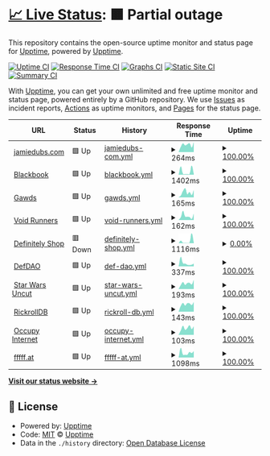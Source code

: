 # [📈 Live Status](https://status.jamiedubs.com): <!--live status--> **🟧 Partial outage**

This repository contains the open-source uptime monitor and status page for [Upptime](https://upptime.js.org), powered by [Upptime](https://github.com/upptime/upptime).

[![Uptime CI](https://github.com/jamiew/uptime-monitor/workflows/Uptime%20CI/badge.svg)](https://github.com/jamiew/uptime-monitor/actions?query=workflow%3A%22Uptime+CI%22)
[![Response Time CI](https://github.com/jamiew/uptime-monitor/workflows/Response%20Time%20CI/badge.svg)](https://github.com/jamiew/uptime-monitor/actions?query=workflow%3A%22Response+Time+CI%22)
[![Graphs CI](https://github.com/jamiew/uptime-monitor/workflows/Graphs%20CI/badge.svg)](https://github.com/jamiew/uptime-monitor/actions?query=workflow%3A%22Graphs+CI%22)
[![Static Site CI](https://github.com/jamiew/uptime-monitor/workflows/Static%20Site%20CI/badge.svg)](https://github.com/jamiew/uptime-monitor/actions?query=workflow%3A%22Static+Site+CI%22)
[![Summary CI](https://github.com/jamiew/uptime-monitor/workflows/Summary%20CI/badge.svg)](https://github.com/jamiew/uptime-monitor/actions?query=workflow%3A%22Summary+CI%22)

With [Upptime](https://upptime.js.org), you can get your own unlimited and free uptime monitor and status page, powered entirely by a GitHub repository. We use [Issues](https://github.com/upptime/upptime/issues) as incident reports, [Actions](https://github.com/jamiew/uptime-monitor/actions) as uptime monitors, and [Pages](https://status.jamiedubs.com) for the status page.

<!--start: status pages-->
<!-- This summary is generated by Upptime (https://github.com/upptime/upptime) -->
<!-- Do not edit this manually, your changes will be overwritten -->
<!-- prettier-ignore -->
| URL | Status | History | Response Time | Uptime |
| --- | ------ | ------- | ------------- | ------ |
| <img alt="" src="https://icons.duckduckgo.com/ip3/www.jamiedubs.com.ico" height="13"> [jamiedubs.com](https://www.jamiedubs.com) | 🟩 Up | [jamiedubs-com.yml](https://github.com/jamiew/uptime-monitor/commits/HEAD/history/jamiedubs-com.yml) | <details><summary><img alt="Response time graph" src="./graphs/jamiedubs-com/response-time-week.png" height="20"> 264ms</summary><br><a href="https://status.jamiedubs.com/history/jamiedubs-com"><img alt="Response time 252" src="https://img.shields.io/endpoint?url=https%3A%2F%2Fraw.githubusercontent.com%2Fjamiew%2Fuptime-monitor%2FHEAD%2Fapi%2Fjamiedubs-com%2Fresponse-time.json"></a><br><a href="https://status.jamiedubs.com/history/jamiedubs-com"><img alt="24-hour response time 266" src="https://img.shields.io/endpoint?url=https%3A%2F%2Fraw.githubusercontent.com%2Fjamiew%2Fuptime-monitor%2FHEAD%2Fapi%2Fjamiedubs-com%2Fresponse-time-day.json"></a><br><a href="https://status.jamiedubs.com/history/jamiedubs-com"><img alt="7-day response time 264" src="https://img.shields.io/endpoint?url=https%3A%2F%2Fraw.githubusercontent.com%2Fjamiew%2Fuptime-monitor%2FHEAD%2Fapi%2Fjamiedubs-com%2Fresponse-time-week.json"></a><br><a href="https://status.jamiedubs.com/history/jamiedubs-com"><img alt="30-day response time 271" src="https://img.shields.io/endpoint?url=https%3A%2F%2Fraw.githubusercontent.com%2Fjamiew%2Fuptime-monitor%2FHEAD%2Fapi%2Fjamiedubs-com%2Fresponse-time-month.json"></a><br><a href="https://status.jamiedubs.com/history/jamiedubs-com"><img alt="1-year response time 252" src="https://img.shields.io/endpoint?url=https%3A%2F%2Fraw.githubusercontent.com%2Fjamiew%2Fuptime-monitor%2FHEAD%2Fapi%2Fjamiedubs-com%2Fresponse-time-year.json"></a></details> | <details><summary><a href="https://status.jamiedubs.com/history/jamiedubs-com">100.00%</a></summary><a href="https://status.jamiedubs.com/history/jamiedubs-com"><img alt="All-time uptime 99.99%" src="https://img.shields.io/endpoint?url=https%3A%2F%2Fraw.githubusercontent.com%2Fjamiew%2Fuptime-monitor%2FHEAD%2Fapi%2Fjamiedubs-com%2Fuptime.json"></a><br><a href="https://status.jamiedubs.com/history/jamiedubs-com"><img alt="24-hour uptime 100.00%" src="https://img.shields.io/endpoint?url=https%3A%2F%2Fraw.githubusercontent.com%2Fjamiew%2Fuptime-monitor%2FHEAD%2Fapi%2Fjamiedubs-com%2Fuptime-day.json"></a><br><a href="https://status.jamiedubs.com/history/jamiedubs-com"><img alt="7-day uptime 100.00%" src="https://img.shields.io/endpoint?url=https%3A%2F%2Fraw.githubusercontent.com%2Fjamiew%2Fuptime-monitor%2FHEAD%2Fapi%2Fjamiedubs-com%2Fuptime-week.json"></a><br><a href="https://status.jamiedubs.com/history/jamiedubs-com"><img alt="30-day uptime 100.00%" src="https://img.shields.io/endpoint?url=https%3A%2F%2Fraw.githubusercontent.com%2Fjamiew%2Fuptime-monitor%2FHEAD%2Fapi%2Fjamiedubs-com%2Fuptime-month.json"></a><br><a href="https://status.jamiedubs.com/history/jamiedubs-com"><img alt="1-year uptime 99.99%" src="https://img.shields.io/endpoint?url=https%3A%2F%2Fraw.githubusercontent.com%2Fjamiew%2Fuptime-monitor%2FHEAD%2Fapi%2Fjamiedubs-com%2Fuptime-year.json"></a></details>
| <img alt="" src="https://icons.duckduckgo.com/ip3/000000book.com.ico" height="13"> [Blackbook](https://000000book.com) | 🟩 Up | [blackbook.yml](https://github.com/jamiew/uptime-monitor/commits/HEAD/history/blackbook.yml) | <details><summary><img alt="Response time graph" src="./graphs/blackbook/response-time-week.png" height="20"> 1402ms</summary><br><a href="https://status.jamiedubs.com/history/blackbook"><img alt="Response time 684" src="https://img.shields.io/endpoint?url=https%3A%2F%2Fraw.githubusercontent.com%2Fjamiew%2Fuptime-monitor%2FHEAD%2Fapi%2Fblackbook%2Fresponse-time.json"></a><br><a href="https://status.jamiedubs.com/history/blackbook"><img alt="24-hour response time 597" src="https://img.shields.io/endpoint?url=https%3A%2F%2Fraw.githubusercontent.com%2Fjamiew%2Fuptime-monitor%2FHEAD%2Fapi%2Fblackbook%2Fresponse-time-day.json"></a><br><a href="https://status.jamiedubs.com/history/blackbook"><img alt="7-day response time 1402" src="https://img.shields.io/endpoint?url=https%3A%2F%2Fraw.githubusercontent.com%2Fjamiew%2Fuptime-monitor%2FHEAD%2Fapi%2Fblackbook%2Fresponse-time-week.json"></a><br><a href="https://status.jamiedubs.com/history/blackbook"><img alt="30-day response time 1016" src="https://img.shields.io/endpoint?url=https%3A%2F%2Fraw.githubusercontent.com%2Fjamiew%2Fuptime-monitor%2FHEAD%2Fapi%2Fblackbook%2Fresponse-time-month.json"></a><br><a href="https://status.jamiedubs.com/history/blackbook"><img alt="1-year response time 684" src="https://img.shields.io/endpoint?url=https%3A%2F%2Fraw.githubusercontent.com%2Fjamiew%2Fuptime-monitor%2FHEAD%2Fapi%2Fblackbook%2Fresponse-time-year.json"></a></details> | <details><summary><a href="https://status.jamiedubs.com/history/blackbook">100.00%</a></summary><a href="https://status.jamiedubs.com/history/blackbook"><img alt="All-time uptime 100.00%" src="https://img.shields.io/endpoint?url=https%3A%2F%2Fraw.githubusercontent.com%2Fjamiew%2Fuptime-monitor%2FHEAD%2Fapi%2Fblackbook%2Fuptime.json"></a><br><a href="https://status.jamiedubs.com/history/blackbook"><img alt="24-hour uptime 100.00%" src="https://img.shields.io/endpoint?url=https%3A%2F%2Fraw.githubusercontent.com%2Fjamiew%2Fuptime-monitor%2FHEAD%2Fapi%2Fblackbook%2Fuptime-day.json"></a><br><a href="https://status.jamiedubs.com/history/blackbook"><img alt="7-day uptime 100.00%" src="https://img.shields.io/endpoint?url=https%3A%2F%2Fraw.githubusercontent.com%2Fjamiew%2Fuptime-monitor%2FHEAD%2Fapi%2Fblackbook%2Fuptime-week.json"></a><br><a href="https://status.jamiedubs.com/history/blackbook"><img alt="30-day uptime 100.00%" src="https://img.shields.io/endpoint?url=https%3A%2F%2Fraw.githubusercontent.com%2Fjamiew%2Fuptime-monitor%2FHEAD%2Fapi%2Fblackbook%2Fuptime-month.json"></a><br><a href="https://status.jamiedubs.com/history/blackbook"><img alt="1-year uptime 100.00%" src="https://img.shields.io/endpoint?url=https%3A%2F%2Fraw.githubusercontent.com%2Fjamiew%2Fuptime-monitor%2FHEAD%2Fapi%2Fblackbook%2Fuptime-year.json"></a></details>
| <img alt="" src="https://icons.duckduckgo.com/ip3/www.gawds.xyz.ico" height="13"> [Gawds](https://www.gawds.xyz) | 🟩 Up | [gawds.yml](https://github.com/jamiew/uptime-monitor/commits/HEAD/history/gawds.yml) | <details><summary><img alt="Response time graph" src="./graphs/gawds/response-time-week.png" height="20"> 165ms</summary><br><a href="https://status.jamiedubs.com/history/gawds"><img alt="Response time 238" src="https://img.shields.io/endpoint?url=https%3A%2F%2Fraw.githubusercontent.com%2Fjamiew%2Fuptime-monitor%2FHEAD%2Fapi%2Fgawds%2Fresponse-time.json"></a><br><a href="https://status.jamiedubs.com/history/gawds"><img alt="24-hour response time 183" src="https://img.shields.io/endpoint?url=https%3A%2F%2Fraw.githubusercontent.com%2Fjamiew%2Fuptime-monitor%2FHEAD%2Fapi%2Fgawds%2Fresponse-time-day.json"></a><br><a href="https://status.jamiedubs.com/history/gawds"><img alt="7-day response time 165" src="https://img.shields.io/endpoint?url=https%3A%2F%2Fraw.githubusercontent.com%2Fjamiew%2Fuptime-monitor%2FHEAD%2Fapi%2Fgawds%2Fresponse-time-week.json"></a><br><a href="https://status.jamiedubs.com/history/gawds"><img alt="30-day response time 193" src="https://img.shields.io/endpoint?url=https%3A%2F%2Fraw.githubusercontent.com%2Fjamiew%2Fuptime-monitor%2FHEAD%2Fapi%2Fgawds%2Fresponse-time-month.json"></a><br><a href="https://status.jamiedubs.com/history/gawds"><img alt="1-year response time 238" src="https://img.shields.io/endpoint?url=https%3A%2F%2Fraw.githubusercontent.com%2Fjamiew%2Fuptime-monitor%2FHEAD%2Fapi%2Fgawds%2Fresponse-time-year.json"></a></details> | <details><summary><a href="https://status.jamiedubs.com/history/gawds">100.00%</a></summary><a href="https://status.jamiedubs.com/history/gawds"><img alt="All-time uptime 100.00%" src="https://img.shields.io/endpoint?url=https%3A%2F%2Fraw.githubusercontent.com%2Fjamiew%2Fuptime-monitor%2FHEAD%2Fapi%2Fgawds%2Fuptime.json"></a><br><a href="https://status.jamiedubs.com/history/gawds"><img alt="24-hour uptime 100.00%" src="https://img.shields.io/endpoint?url=https%3A%2F%2Fraw.githubusercontent.com%2Fjamiew%2Fuptime-monitor%2FHEAD%2Fapi%2Fgawds%2Fuptime-day.json"></a><br><a href="https://status.jamiedubs.com/history/gawds"><img alt="7-day uptime 100.00%" src="https://img.shields.io/endpoint?url=https%3A%2F%2Fraw.githubusercontent.com%2Fjamiew%2Fuptime-monitor%2FHEAD%2Fapi%2Fgawds%2Fuptime-week.json"></a><br><a href="https://status.jamiedubs.com/history/gawds"><img alt="30-day uptime 100.00%" src="https://img.shields.io/endpoint?url=https%3A%2F%2Fraw.githubusercontent.com%2Fjamiew%2Fuptime-monitor%2FHEAD%2Fapi%2Fgawds%2Fuptime-month.json"></a><br><a href="https://status.jamiedubs.com/history/gawds"><img alt="1-year uptime 100.00%" src="https://img.shields.io/endpoint?url=https%3A%2F%2Fraw.githubusercontent.com%2Fjamiew%2Fuptime-monitor%2FHEAD%2Fapi%2Fgawds%2Fuptime-year.json"></a></details>
| <img alt="" src="https://icons.duckduckgo.com/ip3/voidrunners.io.ico" height="13"> [Void Runners](https://voidrunners.io) | 🟩 Up | [void-runners.yml](https://github.com/jamiew/uptime-monitor/commits/HEAD/history/void-runners.yml) | <details><summary><img alt="Response time graph" src="./graphs/void-runners/response-time-week.png" height="20"> 162ms</summary><br><a href="https://status.jamiedubs.com/history/void-runners"><img alt="Response time 208" src="https://img.shields.io/endpoint?url=https%3A%2F%2Fraw.githubusercontent.com%2Fjamiew%2Fuptime-monitor%2FHEAD%2Fapi%2Fvoid-runners%2Fresponse-time.json"></a><br><a href="https://status.jamiedubs.com/history/void-runners"><img alt="24-hour response time 375" src="https://img.shields.io/endpoint?url=https%3A%2F%2Fraw.githubusercontent.com%2Fjamiew%2Fuptime-monitor%2FHEAD%2Fapi%2Fvoid-runners%2Fresponse-time-day.json"></a><br><a href="https://status.jamiedubs.com/history/void-runners"><img alt="7-day response time 162" src="https://img.shields.io/endpoint?url=https%3A%2F%2Fraw.githubusercontent.com%2Fjamiew%2Fuptime-monitor%2FHEAD%2Fapi%2Fvoid-runners%2Fresponse-time-week.json"></a><br><a href="https://status.jamiedubs.com/history/void-runners"><img alt="30-day response time 123" src="https://img.shields.io/endpoint?url=https%3A%2F%2Fraw.githubusercontent.com%2Fjamiew%2Fuptime-monitor%2FHEAD%2Fapi%2Fvoid-runners%2Fresponse-time-month.json"></a><br><a href="https://status.jamiedubs.com/history/void-runners"><img alt="1-year response time 208" src="https://img.shields.io/endpoint?url=https%3A%2F%2Fraw.githubusercontent.com%2Fjamiew%2Fuptime-monitor%2FHEAD%2Fapi%2Fvoid-runners%2Fresponse-time-year.json"></a></details> | <details><summary><a href="https://status.jamiedubs.com/history/void-runners">100.00%</a></summary><a href="https://status.jamiedubs.com/history/void-runners"><img alt="All-time uptime 100.00%" src="https://img.shields.io/endpoint?url=https%3A%2F%2Fraw.githubusercontent.com%2Fjamiew%2Fuptime-monitor%2FHEAD%2Fapi%2Fvoid-runners%2Fuptime.json"></a><br><a href="https://status.jamiedubs.com/history/void-runners"><img alt="24-hour uptime 100.00%" src="https://img.shields.io/endpoint?url=https%3A%2F%2Fraw.githubusercontent.com%2Fjamiew%2Fuptime-monitor%2FHEAD%2Fapi%2Fvoid-runners%2Fuptime-day.json"></a><br><a href="https://status.jamiedubs.com/history/void-runners"><img alt="7-day uptime 100.00%" src="https://img.shields.io/endpoint?url=https%3A%2F%2Fraw.githubusercontent.com%2Fjamiew%2Fuptime-monitor%2FHEAD%2Fapi%2Fvoid-runners%2Fuptime-week.json"></a><br><a href="https://status.jamiedubs.com/history/void-runners"><img alt="30-day uptime 100.00%" src="https://img.shields.io/endpoint?url=https%3A%2F%2Fraw.githubusercontent.com%2Fjamiew%2Fuptime-monitor%2FHEAD%2Fapi%2Fvoid-runners%2Fuptime-month.json"></a><br><a href="https://status.jamiedubs.com/history/void-runners"><img alt="1-year uptime 100.00%" src="https://img.shields.io/endpoint?url=https%3A%2F%2Fraw.githubusercontent.com%2Fjamiew%2Fuptime-monitor%2FHEAD%2Fapi%2Fvoid-runners%2Fuptime-year.json"></a></details>
| <img alt="" src="https://icons.duckduckgo.com/ip3/definitely.shop.ico" height="13"> [Definitely Shop](https://definitely.shop/) | 🟥 Down | [definitely-shop.yml](https://github.com/jamiew/uptime-monitor/commits/HEAD/history/definitely-shop.yml) | <details><summary><img alt="Response time graph" src="./graphs/definitely-shop/response-time-week.png" height="20"> 1116ms</summary><br><a href="https://status.jamiedubs.com/history/definitely-shop"><img alt="Response time 335" src="https://img.shields.io/endpoint?url=https%3A%2F%2Fraw.githubusercontent.com%2Fjamiew%2Fuptime-monitor%2FHEAD%2Fapi%2Fdefinitely-shop%2Fresponse-time.json"></a><br><a href="https://status.jamiedubs.com/history/definitely-shop"><img alt="24-hour response time 202" src="https://img.shields.io/endpoint?url=https%3A%2F%2Fraw.githubusercontent.com%2Fjamiew%2Fuptime-monitor%2FHEAD%2Fapi%2Fdefinitely-shop%2Fresponse-time-day.json"></a><br><a href="https://status.jamiedubs.com/history/definitely-shop"><img alt="7-day response time 1116" src="https://img.shields.io/endpoint?url=https%3A%2F%2Fraw.githubusercontent.com%2Fjamiew%2Fuptime-monitor%2FHEAD%2Fapi%2Fdefinitely-shop%2Fresponse-time-week.json"></a><br><a href="https://status.jamiedubs.com/history/definitely-shop"><img alt="30-day response time 444" src="https://img.shields.io/endpoint?url=https%3A%2F%2Fraw.githubusercontent.com%2Fjamiew%2Fuptime-monitor%2FHEAD%2Fapi%2Fdefinitely-shop%2Fresponse-time-month.json"></a><br><a href="https://status.jamiedubs.com/history/definitely-shop"><img alt="1-year response time 335" src="https://img.shields.io/endpoint?url=https%3A%2F%2Fraw.githubusercontent.com%2Fjamiew%2Fuptime-monitor%2FHEAD%2Fapi%2Fdefinitely-shop%2Fresponse-time-year.json"></a></details> | <details><summary><a href="https://status.jamiedubs.com/history/definitely-shop">0.00%</a></summary><a href="https://status.jamiedubs.com/history/definitely-shop"><img alt="All-time uptime 73.42%" src="https://img.shields.io/endpoint?url=https%3A%2F%2Fraw.githubusercontent.com%2Fjamiew%2Fuptime-monitor%2FHEAD%2Fapi%2Fdefinitely-shop%2Fuptime.json"></a><br><a href="https://status.jamiedubs.com/history/definitely-shop"><img alt="24-hour uptime 0.00%" src="https://img.shields.io/endpoint?url=https%3A%2F%2Fraw.githubusercontent.com%2Fjamiew%2Fuptime-monitor%2FHEAD%2Fapi%2Fdefinitely-shop%2Fuptime-day.json"></a><br><a href="https://status.jamiedubs.com/history/definitely-shop"><img alt="7-day uptime 0.00%" src="https://img.shields.io/endpoint?url=https%3A%2F%2Fraw.githubusercontent.com%2Fjamiew%2Fuptime-monitor%2FHEAD%2Fapi%2Fdefinitely-shop%2Fuptime-week.json"></a><br><a href="https://status.jamiedubs.com/history/definitely-shop"><img alt="30-day uptime 1.38%" src="https://img.shields.io/endpoint?url=https%3A%2F%2Fraw.githubusercontent.com%2Fjamiew%2Fuptime-monitor%2FHEAD%2Fapi%2Fdefinitely-shop%2Fuptime-month.json"></a><br><a href="https://status.jamiedubs.com/history/definitely-shop"><img alt="1-year uptime 73.42%" src="https://img.shields.io/endpoint?url=https%3A%2F%2Fraw.githubusercontent.com%2Fjamiew%2Fuptime-monitor%2FHEAD%2Fapi%2Fdefinitely-shop%2Fuptime-year.json"></a></details>
| <img alt="" src="https://icons.duckduckgo.com/ip3/www.defdao.xyz.ico" height="13"> [DefDAO](https://www.defdao.xyz) | 🟩 Up | [def-dao.yml](https://github.com/jamiew/uptime-monitor/commits/HEAD/history/def-dao.yml) | <details><summary><img alt="Response time graph" src="./graphs/def-dao/response-time-week.png" height="20"> 337ms</summary><br><a href="https://status.jamiedubs.com/history/def-dao"><img alt="Response time 207" src="https://img.shields.io/endpoint?url=https%3A%2F%2Fraw.githubusercontent.com%2Fjamiew%2Fuptime-monitor%2FHEAD%2Fapi%2Fdef-dao%2Fresponse-time.json"></a><br><a href="https://status.jamiedubs.com/history/def-dao"><img alt="24-hour response time 1369" src="https://img.shields.io/endpoint?url=https%3A%2F%2Fraw.githubusercontent.com%2Fjamiew%2Fuptime-monitor%2FHEAD%2Fapi%2Fdef-dao%2Fresponse-time-day.json"></a><br><a href="https://status.jamiedubs.com/history/def-dao"><img alt="7-day response time 337" src="https://img.shields.io/endpoint?url=https%3A%2F%2Fraw.githubusercontent.com%2Fjamiew%2Fuptime-monitor%2FHEAD%2Fapi%2Fdef-dao%2Fresponse-time-week.json"></a><br><a href="https://status.jamiedubs.com/history/def-dao"><img alt="30-day response time 232" src="https://img.shields.io/endpoint?url=https%3A%2F%2Fraw.githubusercontent.com%2Fjamiew%2Fuptime-monitor%2FHEAD%2Fapi%2Fdef-dao%2Fresponse-time-month.json"></a><br><a href="https://status.jamiedubs.com/history/def-dao"><img alt="1-year response time 207" src="https://img.shields.io/endpoint?url=https%3A%2F%2Fraw.githubusercontent.com%2Fjamiew%2Fuptime-monitor%2FHEAD%2Fapi%2Fdef-dao%2Fresponse-time-year.json"></a></details> | <details><summary><a href="https://status.jamiedubs.com/history/def-dao">100.00%</a></summary><a href="https://status.jamiedubs.com/history/def-dao"><img alt="All-time uptime 100.00%" src="https://img.shields.io/endpoint?url=https%3A%2F%2Fraw.githubusercontent.com%2Fjamiew%2Fuptime-monitor%2FHEAD%2Fapi%2Fdef-dao%2Fuptime.json"></a><br><a href="https://status.jamiedubs.com/history/def-dao"><img alt="24-hour uptime 100.00%" src="https://img.shields.io/endpoint?url=https%3A%2F%2Fraw.githubusercontent.com%2Fjamiew%2Fuptime-monitor%2FHEAD%2Fapi%2Fdef-dao%2Fuptime-day.json"></a><br><a href="https://status.jamiedubs.com/history/def-dao"><img alt="7-day uptime 100.00%" src="https://img.shields.io/endpoint?url=https%3A%2F%2Fraw.githubusercontent.com%2Fjamiew%2Fuptime-monitor%2FHEAD%2Fapi%2Fdef-dao%2Fuptime-week.json"></a><br><a href="https://status.jamiedubs.com/history/def-dao"><img alt="30-day uptime 100.00%" src="https://img.shields.io/endpoint?url=https%3A%2F%2Fraw.githubusercontent.com%2Fjamiew%2Fuptime-monitor%2FHEAD%2Fapi%2Fdef-dao%2Fuptime-month.json"></a><br><a href="https://status.jamiedubs.com/history/def-dao"><img alt="1-year uptime 100.00%" src="https://img.shields.io/endpoint?url=https%3A%2F%2Fraw.githubusercontent.com%2Fjamiew%2Fuptime-monitor%2FHEAD%2Fapi%2Fdef-dao%2Fuptime-year.json"></a></details>
| <img alt="" src="https://icons.duckduckgo.com/ip3/www.starwarsuncut.com.ico" height="13"> [Star Wars Uncut](https://www.starwarsuncut.com) | 🟩 Up | [star-wars-uncut.yml](https://github.com/jamiew/uptime-monitor/commits/HEAD/history/star-wars-uncut.yml) | <details><summary><img alt="Response time graph" src="./graphs/star-wars-uncut/response-time-week.png" height="20"> 193ms</summary><br><a href="https://status.jamiedubs.com/history/star-wars-uncut"><img alt="Response time 239" src="https://img.shields.io/endpoint?url=https%3A%2F%2Fraw.githubusercontent.com%2Fjamiew%2Fuptime-monitor%2FHEAD%2Fapi%2Fstar-wars-uncut%2Fresponse-time.json"></a><br><a href="https://status.jamiedubs.com/history/star-wars-uncut"><img alt="24-hour response time 278" src="https://img.shields.io/endpoint?url=https%3A%2F%2Fraw.githubusercontent.com%2Fjamiew%2Fuptime-monitor%2FHEAD%2Fapi%2Fstar-wars-uncut%2Fresponse-time-day.json"></a><br><a href="https://status.jamiedubs.com/history/star-wars-uncut"><img alt="7-day response time 193" src="https://img.shields.io/endpoint?url=https%3A%2F%2Fraw.githubusercontent.com%2Fjamiew%2Fuptime-monitor%2FHEAD%2Fapi%2Fstar-wars-uncut%2Fresponse-time-week.json"></a><br><a href="https://status.jamiedubs.com/history/star-wars-uncut"><img alt="30-day response time 224" src="https://img.shields.io/endpoint?url=https%3A%2F%2Fraw.githubusercontent.com%2Fjamiew%2Fuptime-monitor%2FHEAD%2Fapi%2Fstar-wars-uncut%2Fresponse-time-month.json"></a><br><a href="https://status.jamiedubs.com/history/star-wars-uncut"><img alt="1-year response time 239" src="https://img.shields.io/endpoint?url=https%3A%2F%2Fraw.githubusercontent.com%2Fjamiew%2Fuptime-monitor%2FHEAD%2Fapi%2Fstar-wars-uncut%2Fresponse-time-year.json"></a></details> | <details><summary><a href="https://status.jamiedubs.com/history/star-wars-uncut">100.00%</a></summary><a href="https://status.jamiedubs.com/history/star-wars-uncut"><img alt="All-time uptime 99.91%" src="https://img.shields.io/endpoint?url=https%3A%2F%2Fraw.githubusercontent.com%2Fjamiew%2Fuptime-monitor%2FHEAD%2Fapi%2Fstar-wars-uncut%2Fuptime.json"></a><br><a href="https://status.jamiedubs.com/history/star-wars-uncut"><img alt="24-hour uptime 100.00%" src="https://img.shields.io/endpoint?url=https%3A%2F%2Fraw.githubusercontent.com%2Fjamiew%2Fuptime-monitor%2FHEAD%2Fapi%2Fstar-wars-uncut%2Fuptime-day.json"></a><br><a href="https://status.jamiedubs.com/history/star-wars-uncut"><img alt="7-day uptime 100.00%" src="https://img.shields.io/endpoint?url=https%3A%2F%2Fraw.githubusercontent.com%2Fjamiew%2Fuptime-monitor%2FHEAD%2Fapi%2Fstar-wars-uncut%2Fuptime-week.json"></a><br><a href="https://status.jamiedubs.com/history/star-wars-uncut"><img alt="30-day uptime 100.00%" src="https://img.shields.io/endpoint?url=https%3A%2F%2Fraw.githubusercontent.com%2Fjamiew%2Fuptime-monitor%2FHEAD%2Fapi%2Fstar-wars-uncut%2Fuptime-month.json"></a><br><a href="https://status.jamiedubs.com/history/star-wars-uncut"><img alt="1-year uptime 99.91%" src="https://img.shields.io/endpoint?url=https%3A%2F%2Fraw.githubusercontent.com%2Fjamiew%2Fuptime-monitor%2FHEAD%2Fapi%2Fstar-wars-uncut%2Fuptime-year.json"></a></details>
| <img alt="" src="https://icons.duckduckgo.com/ip3/rickrolldb.com.ico" height="13"> [RickrollDB](https://rickrolldb.com/) | 🟩 Up | [rickroll-db.yml](https://github.com/jamiew/uptime-monitor/commits/HEAD/history/rickroll-db.yml) | <details><summary><img alt="Response time graph" src="./graphs/rickroll-db/response-time-week.png" height="20"> 143ms</summary><br><a href="https://status.jamiedubs.com/history/rickroll-db"><img alt="Response time 138" src="https://img.shields.io/endpoint?url=https%3A%2F%2Fraw.githubusercontent.com%2Fjamiew%2Fuptime-monitor%2FHEAD%2Fapi%2Frickroll-db%2Fresponse-time.json"></a><br><a href="https://status.jamiedubs.com/history/rickroll-db"><img alt="24-hour response time 159" src="https://img.shields.io/endpoint?url=https%3A%2F%2Fraw.githubusercontent.com%2Fjamiew%2Fuptime-monitor%2FHEAD%2Fapi%2Frickroll-db%2Fresponse-time-day.json"></a><br><a href="https://status.jamiedubs.com/history/rickroll-db"><img alt="7-day response time 143" src="https://img.shields.io/endpoint?url=https%3A%2F%2Fraw.githubusercontent.com%2Fjamiew%2Fuptime-monitor%2FHEAD%2Fapi%2Frickroll-db%2Fresponse-time-week.json"></a><br><a href="https://status.jamiedubs.com/history/rickroll-db"><img alt="30-day response time 148" src="https://img.shields.io/endpoint?url=https%3A%2F%2Fraw.githubusercontent.com%2Fjamiew%2Fuptime-monitor%2FHEAD%2Fapi%2Frickroll-db%2Fresponse-time-month.json"></a><br><a href="https://status.jamiedubs.com/history/rickroll-db"><img alt="1-year response time 138" src="https://img.shields.io/endpoint?url=https%3A%2F%2Fraw.githubusercontent.com%2Fjamiew%2Fuptime-monitor%2FHEAD%2Fapi%2Frickroll-db%2Fresponse-time-year.json"></a></details> | <details><summary><a href="https://status.jamiedubs.com/history/rickroll-db">100.00%</a></summary><a href="https://status.jamiedubs.com/history/rickroll-db"><img alt="All-time uptime 99.99%" src="https://img.shields.io/endpoint?url=https%3A%2F%2Fraw.githubusercontent.com%2Fjamiew%2Fuptime-monitor%2FHEAD%2Fapi%2Frickroll-db%2Fuptime.json"></a><br><a href="https://status.jamiedubs.com/history/rickroll-db"><img alt="24-hour uptime 100.00%" src="https://img.shields.io/endpoint?url=https%3A%2F%2Fraw.githubusercontent.com%2Fjamiew%2Fuptime-monitor%2FHEAD%2Fapi%2Frickroll-db%2Fuptime-day.json"></a><br><a href="https://status.jamiedubs.com/history/rickroll-db"><img alt="7-day uptime 100.00%" src="https://img.shields.io/endpoint?url=https%3A%2F%2Fraw.githubusercontent.com%2Fjamiew%2Fuptime-monitor%2FHEAD%2Fapi%2Frickroll-db%2Fuptime-week.json"></a><br><a href="https://status.jamiedubs.com/history/rickroll-db"><img alt="30-day uptime 100.00%" src="https://img.shields.io/endpoint?url=https%3A%2F%2Fraw.githubusercontent.com%2Fjamiew%2Fuptime-monitor%2FHEAD%2Fapi%2Frickroll-db%2Fuptime-month.json"></a><br><a href="https://status.jamiedubs.com/history/rickroll-db"><img alt="1-year uptime 99.99%" src="https://img.shields.io/endpoint?url=https%3A%2F%2Fraw.githubusercontent.com%2Fjamiew%2Fuptime-monitor%2FHEAD%2Fapi%2Frickroll-db%2Fuptime-year.json"></a></details>
| <img alt="" src="https://icons.duckduckgo.com/ip3/occupyinter.net.ico" height="13"> [Occupy Internet](http://occupyinter.net) | 🟩 Up | [occupy-internet.yml](https://github.com/jamiew/uptime-monitor/commits/HEAD/history/occupy-internet.yml) | <details><summary><img alt="Response time graph" src="./graphs/occupy-internet/response-time-week.png" height="20"> 103ms</summary><br><a href="https://status.jamiedubs.com/history/occupy-internet"><img alt="Response time 161" src="https://img.shields.io/endpoint?url=https%3A%2F%2Fraw.githubusercontent.com%2Fjamiew%2Fuptime-monitor%2FHEAD%2Fapi%2Foccupy-internet%2Fresponse-time.json"></a><br><a href="https://status.jamiedubs.com/history/occupy-internet"><img alt="24-hour response time 113" src="https://img.shields.io/endpoint?url=https%3A%2F%2Fraw.githubusercontent.com%2Fjamiew%2Fuptime-monitor%2FHEAD%2Fapi%2Foccupy-internet%2Fresponse-time-day.json"></a><br><a href="https://status.jamiedubs.com/history/occupy-internet"><img alt="7-day response time 103" src="https://img.shields.io/endpoint?url=https%3A%2F%2Fraw.githubusercontent.com%2Fjamiew%2Fuptime-monitor%2FHEAD%2Fapi%2Foccupy-internet%2Fresponse-time-week.json"></a><br><a href="https://status.jamiedubs.com/history/occupy-internet"><img alt="30-day response time 136" src="https://img.shields.io/endpoint?url=https%3A%2F%2Fraw.githubusercontent.com%2Fjamiew%2Fuptime-monitor%2FHEAD%2Fapi%2Foccupy-internet%2Fresponse-time-month.json"></a><br><a href="https://status.jamiedubs.com/history/occupy-internet"><img alt="1-year response time 161" src="https://img.shields.io/endpoint?url=https%3A%2F%2Fraw.githubusercontent.com%2Fjamiew%2Fuptime-monitor%2FHEAD%2Fapi%2Foccupy-internet%2Fresponse-time-year.json"></a></details> | <details><summary><a href="https://status.jamiedubs.com/history/occupy-internet">100.00%</a></summary><a href="https://status.jamiedubs.com/history/occupy-internet"><img alt="All-time uptime 99.94%" src="https://img.shields.io/endpoint?url=https%3A%2F%2Fraw.githubusercontent.com%2Fjamiew%2Fuptime-monitor%2FHEAD%2Fapi%2Foccupy-internet%2Fuptime.json"></a><br><a href="https://status.jamiedubs.com/history/occupy-internet"><img alt="24-hour uptime 100.00%" src="https://img.shields.io/endpoint?url=https%3A%2F%2Fraw.githubusercontent.com%2Fjamiew%2Fuptime-monitor%2FHEAD%2Fapi%2Foccupy-internet%2Fuptime-day.json"></a><br><a href="https://status.jamiedubs.com/history/occupy-internet"><img alt="7-day uptime 100.00%" src="https://img.shields.io/endpoint?url=https%3A%2F%2Fraw.githubusercontent.com%2Fjamiew%2Fuptime-monitor%2FHEAD%2Fapi%2Foccupy-internet%2Fuptime-week.json"></a><br><a href="https://status.jamiedubs.com/history/occupy-internet"><img alt="30-day uptime 100.00%" src="https://img.shields.io/endpoint?url=https%3A%2F%2Fraw.githubusercontent.com%2Fjamiew%2Fuptime-monitor%2FHEAD%2Fapi%2Foccupy-internet%2Fuptime-month.json"></a><br><a href="https://status.jamiedubs.com/history/occupy-internet"><img alt="1-year uptime 99.94%" src="https://img.shields.io/endpoint?url=https%3A%2F%2Fraw.githubusercontent.com%2Fjamiew%2Fuptime-monitor%2FHEAD%2Fapi%2Foccupy-internet%2Fuptime-year.json"></a></details>
| <img alt="" src="https://icons.duckduckgo.com/ip3/fffff.at.ico" height="13"> [fffff.at](http://fffff.at) | 🟩 Up | [fffff-at.yml](https://github.com/jamiew/uptime-monitor/commits/HEAD/history/fffff-at.yml) | <details><summary><img alt="Response time graph" src="./graphs/fffff-at/response-time-week.png" height="20"> 1098ms</summary><br><a href="https://status.jamiedubs.com/history/fffff-at"><img alt="Response time 732" src="https://img.shields.io/endpoint?url=https%3A%2F%2Fraw.githubusercontent.com%2Fjamiew%2Fuptime-monitor%2FHEAD%2Fapi%2Ffffff-at%2Fresponse-time.json"></a><br><a href="https://status.jamiedubs.com/history/fffff-at"><img alt="24-hour response time 638" src="https://img.shields.io/endpoint?url=https%3A%2F%2Fraw.githubusercontent.com%2Fjamiew%2Fuptime-monitor%2FHEAD%2Fapi%2Ffffff-at%2Fresponse-time-day.json"></a><br><a href="https://status.jamiedubs.com/history/fffff-at"><img alt="7-day response time 1098" src="https://img.shields.io/endpoint?url=https%3A%2F%2Fraw.githubusercontent.com%2Fjamiew%2Fuptime-monitor%2FHEAD%2Fapi%2Ffffff-at%2Fresponse-time-week.json"></a><br><a href="https://status.jamiedubs.com/history/fffff-at"><img alt="30-day response time 777" src="https://img.shields.io/endpoint?url=https%3A%2F%2Fraw.githubusercontent.com%2Fjamiew%2Fuptime-monitor%2FHEAD%2Fapi%2Ffffff-at%2Fresponse-time-month.json"></a><br><a href="https://status.jamiedubs.com/history/fffff-at"><img alt="1-year response time 732" src="https://img.shields.io/endpoint?url=https%3A%2F%2Fraw.githubusercontent.com%2Fjamiew%2Fuptime-monitor%2FHEAD%2Fapi%2Ffffff-at%2Fresponse-time-year.json"></a></details> | <details><summary><a href="https://status.jamiedubs.com/history/fffff-at">100.00%</a></summary><a href="https://status.jamiedubs.com/history/fffff-at"><img alt="All-time uptime 100.00%" src="https://img.shields.io/endpoint?url=https%3A%2F%2Fraw.githubusercontent.com%2Fjamiew%2Fuptime-monitor%2FHEAD%2Fapi%2Ffffff-at%2Fuptime.json"></a><br><a href="https://status.jamiedubs.com/history/fffff-at"><img alt="24-hour uptime 100.00%" src="https://img.shields.io/endpoint?url=https%3A%2F%2Fraw.githubusercontent.com%2Fjamiew%2Fuptime-monitor%2FHEAD%2Fapi%2Ffffff-at%2Fuptime-day.json"></a><br><a href="https://status.jamiedubs.com/history/fffff-at"><img alt="7-day uptime 100.00%" src="https://img.shields.io/endpoint?url=https%3A%2F%2Fraw.githubusercontent.com%2Fjamiew%2Fuptime-monitor%2FHEAD%2Fapi%2Ffffff-at%2Fuptime-week.json"></a><br><a href="https://status.jamiedubs.com/history/fffff-at"><img alt="30-day uptime 100.00%" src="https://img.shields.io/endpoint?url=https%3A%2F%2Fraw.githubusercontent.com%2Fjamiew%2Fuptime-monitor%2FHEAD%2Fapi%2Ffffff-at%2Fuptime-month.json"></a><br><a href="https://status.jamiedubs.com/history/fffff-at"><img alt="1-year uptime 100.00%" src="https://img.shields.io/endpoint?url=https%3A%2F%2Fraw.githubusercontent.com%2Fjamiew%2Fuptime-monitor%2FHEAD%2Fapi%2Ffffff-at%2Fuptime-year.json"></a></details>

<!--end: status pages-->

[**Visit our status website →**](https://status.jamiedubs.com)

## 📄 License

- Powered by: [Upptime](https://github.com/upptime/upptime)
- Code: [MIT](./LICENSE) © [Upptime](https://upptime.js.org)
- Data in the `./history` directory: [Open Database License](https://opendatacommons.org/licenses/odbl/1-0/)
